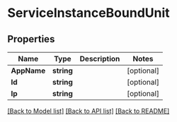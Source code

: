 # ServiceInstanceBoundUnit

## Properties

Name | Type | Description | Notes
------------ | ------------- | ------------- | -------------
**AppName** | **string** |  | [optional] 
**Id** | **string** |  | [optional] 
**Ip** | **string** |  | [optional] 

[[Back to Model list]](../README.md#documentation-for-models) [[Back to API list]](../README.md#documentation-for-api-endpoints) [[Back to README]](../README.md)


